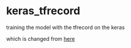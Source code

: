 # keras_tfrecord
training the model with the tfrecord on the keras

which is changed from [here](https://github.com/keras-team/keras/blob/master/examples/mnist_tfrecord.py)
